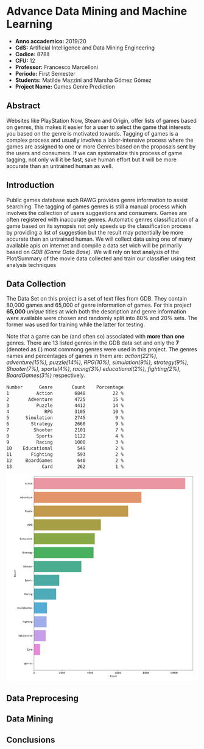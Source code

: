 # Advance Data Mining and Machine Learning

- **Anno accademico:** 2019/20
- **CdS:** Artificial Intelligence and Data Mining Engineering
- **Codice:** 878II
- **CFU:** 12
- **Professor:** Francesco Marcelloni
- **Periodo:** First Semester
- **Students:** Matilde Mazzini and Marsha Gómez Gómez
- **Project Name:** Games Genre Prediction

## Abstract

Websites like PlayStation Now, Steam and Origin, offer lists of games based on genres, this makes it easier for a user to select the game that interests you based on the genre is motivated towards. Tagging of games is a complex process and usually involves a labor-intensive process where the games are assigned to one or more Genres based on the proposals sent by the users and consumers. If we can systematize this process of game tagging, not only will it be fast, save human effort but it will be more accurate than an untrained human as well.

## Introduction

Public games database such RAWG provides genre information to assist searching. The tagging of games genres is still a manual process which involves the collection of users suggestions and consumers. Games are often registered with inaccurate genres. Automatic genres classification of a game based on its synopsis not only speeds up the classification process by providing a list of suggestion but the result may potentially be more accurate than an untrained human. We will collect data using one of many available apis on internet and compile a data set wich will be primarily based on *GDB (Game Data Base)*. We will rely on text analysis of the Plot/Summary of the movie data collected and train our classifier using text analysis techniques

## Data Collection

The Data Set on this project is a set of text files from GDB. They contain 80,000 games and 65,000 of genre information of games. For this project **65,000** *unique* titles at wich both the description and genre information were available were chosen and randomly split into 80% and 20% sets. The former was used for training while the latter for testing.

Note that a game can be (and often so) associated with **more than one** genres. There are 13 listed genres in the GDB data set and only the **7** (denoted as *L*) most commong genres were used in this project. The genres names and percentages of games in them are: *action(22%), adventure(15%), puzzle(14%), RPG(10%), simulation(9%), strategy(9%), Shooter(7%), sports(4%), racing(3%) educational(2%), fighting(2%), BoardGames(3%)* respectively.

```shell
Number      Genre       Count    Porcentage
1          Action        6848          22 %
2       Adventure        4725          15 %
3          Puzzle        4412          14 %
4             RPG        3105          10 %
5      Simulation        2745           9 %
6        Strategy        2660           9 %
7         Shooter        2101           7 %
8          Sports        1122           4 %
9          Racing        1000           3 %
10    Educational         549           2 %
11       Fighting         593           2 %
12     BoardGames         640           2 %
13           Card         262           1 %
```

![Image-Plot-Genres](./img/plot-genres.PNG)

## Data Preprocesing

## Data Mining

## Conclusions
